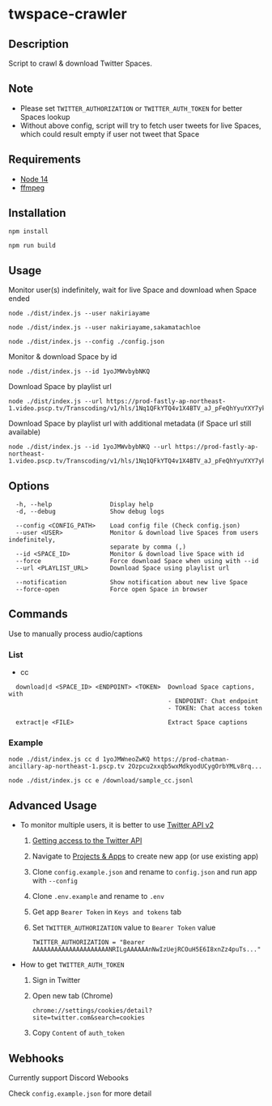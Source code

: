 # twspace-crawler

## Description

Script to crawl & download Twitter Spaces.

## Note

- Please set `TWITTER_AUTHORIZATION` or `TWITTER_AUTH_TOKEN` for better Spaces lookup
- Without above config, script will try to fetch user tweets for live Spaces, which could result empty if user not tweet that Space

## Requirements

- [Node 14](https://nodejs.org/)
- [ffmpeg](https://www.ffmpeg.org/)

## Installation

```
npm install
```

```
npm run build
```

## Usage

Monitor user(s) indefinitely, wait for live Space and download when Space ended

```
node ./dist/index.js --user nakiriayame
```

```
node ./dist/index.js --user nakiriayame,sakamatachloe
```

```
node ./dist/index.js --config ./config.json
```

Monitor & download Space by id

```
node ./dist/index.js --id 1yoJMWvbybNKQ
```

Download Space by playlist url

```
node ./dist/index.js --url https://prod-fastly-ap-northeast-1.video.pscp.tv/Transcoding/v1/hls/1Nq1QFkYTQ4v1X4BTV_aJ_pFeQhYyuYXY7ykz5xB7v5NvGwFMJMKwnRBmxyi9twF4BZ90ZKks5wdGKqESVsjLw...
```

Download Space by playlist url with additional metadata (if Space url still available)

```
node ./dist/index.js --id 1yoJMWvbybNKQ --url https://prod-fastly-ap-northeast-1.video.pscp.tv/Transcoding/v1/hls/1Nq1QFkYTQ4v1X4BTV_aJ_pFeQhYyuYXY7ykz5xB7v5NvGwFMJMKwnRBmxyi9twF4BZ90ZKks5wdGKqESVsjLw...
```

## Options

```
  -h, --help                Display help
  -d, --debug               Show debug logs

  --config <CONFIG_PATH>    Load config file (Check config.json)
  --user <USER>             Monitor & download live Spaces from users indefinitely,
                            separate by comma (,)
  --id <SPACE_ID>           Monitor & download live Space with id
  --force                   Force download Space when using with --id
  --url <PLAYLIST_URL>      Download Space using playlist url

  --notification            Show notification about new live Space
  --force-open              Force open Space in browser
```

## Commands

Use to manually process audio/captions

### List

- cc

```
  download|d <SPACE_ID> <ENDPOINT> <TOKEN>  Download Space captions, with
                                            - ENDPOINT: Chat endpoint
                                            - TOKEN: Chat access token

  extract|e <FILE>                          Extract Space captions
```

### Example

```
node ./dist/index.js cc d 1yoJMWneoZwKQ https://prod-chatman-ancillary-ap-northeast-1.pscp.tv 2Ozpcu2xxqb5wxMdkyodUCygOrbYMLv8rq...
```

```
node ./dist/index.js cc e /download/sample_cc.jsonl
```

## Advanced Usage

- To monitor multiple users, it is better to use [Twitter API v2](https://developer.twitter.com/en/docs/twitter-api/spaces/overview)
    1. [Getting access to the Twitter API](https://developer.twitter.com/en/docs/twitter-api/getting-started/getting-access-to-the-twitter-api)
    2. Navigate to [Projects & Apps](https://developer.twitter.com/en/portal/projects-and-apps) to create new app (or use existing app)
    3. Clone `config.example.json` and rename to `config.json` and run app with `--config`
    4. Clone `.env.example` and rename to `.env`
    5. Get app `Bearer Token` in `Keys and tokens` tab
    6. Set `TWITTER_AUTHORIZATION` value to `Bearer Token` value

       ```
       TWITTER_AUTHORIZATION = "Bearer AAAAAAAAAAAAAAAAAAAAANRILgAAAAAAnNwIzUejRCOuH5E6I8xnZz4puTs..."
       ```

- How to get `TWITTER_AUTH_TOKEN`
  1. Sign in Twitter
  2. Open new tab (Chrome)

     ```
     chrome://settings/cookies/detail?site=twitter.com&search=cookies
     ```

  3. Copy `Content` of `auth_token`

## Webhooks

Currently support Discord Webooks

Check `config.example.json` for more detail
